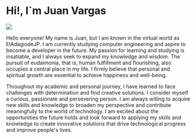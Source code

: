 <h1>Hi!, I`m Juan Vargas</h1>
<img src="https://pbs.twimg.com/media/GOxUPoqWgAEV2dY?format=jpg&name=large">


Hello everyone! My name is Juan, but I am known in the virtual world as ElAdagiodeJP. I am currently studying computer engineering and aspire to become a developer in the future. My passion for learning and studying is insatiable, and I always seek to expand my knowledge and wisdom. The pursuit of eudaimonia, that is, human fulfillment and flourishing, also occupies a central place in my life. I firmly believe that personal and spiritual growth are essential to achieve happiness and well-being.

Throughout my academic and personal journey, I have learned to face challenges with determination and find creative solutions. I consider myself a curious, passionate and persevering person. I am always willing to acquire new skills and knowledge to broaden my perspective and contribute meaningfully to the world of technology. I am excited about the opportunities the future holds and look forward to applying my skills and knowledge to create innovative solutions that drive technological progress and improve people's lives.
<!--

**ElAdagioDeJP/ElAdagioDeJP** is a ✨ _special_ ✨ repository because its `README.md` (this file) appears on your GitHub profile.

Here are some ideas to get you started:

- 🔭 I’m currently working on ...
- 🌱 I’m currently learning ...
- 👯 I’m looking to collaborate on ...
- 🤔 I’m looking for help with ...
- 💬 Ask me about ...
- 📫 How to reach me: ...
- 😄 Pronouns: ...
- ⚡ Fun fact: ...
-->
